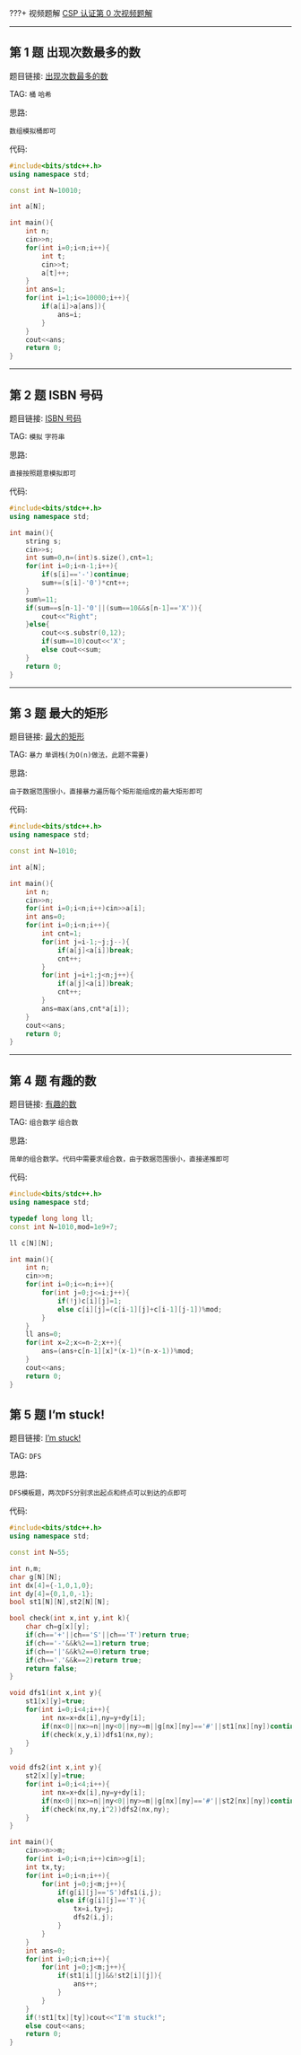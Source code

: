 ???+ 视频题解
[CSP 认证第 0 次视频题解](https://www.bilibili.com/video/BV1MW4y1b7vn/)

---

## 第 1 题 出现次数最多的数

题目链接: [出现次数最多的数](http://118.190.20.162/view.page?gpid=T5)

TAG: `桶` `哈希`

思路:

`数组模拟桶即可`

代码:

```cpp linenums="1"
#include<bits/stdc++.h>
using namespace std;

const int N=10010;

int a[N];

int main(){
    int n;
    cin>>n;
    for(int i=0;i<n;i++){
        int t;
        cin>>t;
        a[t]++;
    }
    int ans=1;
    for(int i=1;i<=10000;i++){
        if(a[i]>a[ans]){
            ans=i;
        }
    }
    cout<<ans;
    return 0;
}
```

---

## 第 2 题 ISBN 号码

题目链接: [ISBN 号码](http://118.190.20.162/view.page?gpid=T4)

TAG: `模拟` `字符串`

思路:

`直接按照题意模拟即可`

代码:

```cpp linenums="1"
#include<bits/stdc++.h>
using namespace std;

int main(){
    string s;
    cin>>s;
    int sum=0,n=(int)s.size(),cnt=1;
    for(int i=0;i<n-1;i++){
        if(s[i]=='-')continue;
        sum+=(s[i]-'0')*cnt++;
    }
    sum%=11;
    if(sum==s[n-1]-'0'||(sum==10&&s[n-1]=='X')){
        cout<<"Right";
    }else{
        cout<<s.substr(0,12);
        if(sum==10)cout<<'X';
        else cout<<sum;
    }
    return 0;
}
```

---

## 第 3 题 最大的矩形

题目链接: [最大的矩形](http://118.190.20.162/view.page?gpid=T3)

TAG: `暴力` `单调栈(为O(n)做法，此题不需要)`

思路:

`由于数据范围很小，直接暴力遍历每个矩形能组成的最大矩形即可`

代码:

```cpp linenums="1"
#include<bits/stdc++.h>
using namespace std;

const int N=1010;

int a[N];

int main(){
    int n;
    cin>>n;
    for(int i=0;i<n;i++)cin>>a[i];
    int ans=0;
    for(int i=0;i<n;i++){
        int cnt=1;
        for(int j=i-1;~j;j--){
            if(a[j]<a[i])break;
            cnt++;
        }
        for(int j=i+1;j<n;j++){
            if(a[j]<a[i])break;
            cnt++;
        }
        ans=max(ans,cnt*a[i]);
    }
    cout<<ans;
    return 0;
}
```

---

## 第 4 题 有趣的数

题目链接: [有趣的数](http://118.190.20.162/view.page?gpid=T2)

TAG: `组合数学` `组合数`

思路:

`简单的组合数学。代码中需要求组合数，由于数据范围很小，直接递推即可`

代码:

```cpp linenums="1"
#include<bits/stdc++.h>
using namespace std;

typedef long long ll;
const int N=1010,mod=1e9+7;

ll c[N][N];

int main(){
    int n;
    cin>>n;
    for(int i=0;i<=n;i++){
        for(int j=0;j<=i;j++){
            if(!j)c[i][j]=1;
            else c[i][j]=(c[i-1][j]+c[i-1][j-1])%mod;
        }
    }
    ll ans=0;
    for(int x=2;x<=n-2;x++){
        ans=(ans+c[n-1][x]*(x-1)*(n-x-1))%mod;
    }
    cout<<ans;
    return 0;
}
```

## 第 5 题 I’m stuck!

题目链接: [I’m stuck!](http://118.190.20.162/view.page?gpid=T1)

TAG: `DFS`

思路:

`DFS模板题，两次DFS分别求出起点和终点可以到达的点即可`

代码:

```cpp linenums="1"
#include<bits/stdc++.h>
using namespace std;

const int N=55;

int n,m;
char g[N][N];
int dx[4]={-1,0,1,0};
int dy[4]={0,1,0,-1};
bool st1[N][N],st2[N][N];

bool check(int x,int y,int k){
    char ch=g[x][y];
    if(ch=='+'||ch=='S'||ch=='T')return true;
    if(ch=='-'&&k%2==1)return true;
    if(ch=='|'&&k%2==0)return true;
    if(ch=='.'&&k==2)return true;
    return false;
}

void dfs1(int x,int y){
    st1[x][y]=true;
    for(int i=0;i<4;i++){
        int nx=x+dx[i],ny=y+dy[i];
        if(nx<0||nx>=n||ny<0||ny>=m||g[nx][ny]=='#'||st1[nx][ny])continue;
        if(check(x,y,i))dfs1(nx,ny);
    }
}

void dfs2(int x,int y){
    st2[x][y]=true;
    for(int i=0;i<4;i++){
        int nx=x+dx[i],ny=y+dy[i];
        if(nx<0||nx>=n||ny<0||ny>=m||g[nx][ny]=='#'||st2[nx][ny])continue;
        if(check(nx,ny,i^2))dfs2(nx,ny);
    }
}

int main(){
    cin>>n>>m;
    for(int i=0;i<n;i++)cin>>g[i];
    int tx,ty;
    for(int i=0;i<n;i++){
        for(int j=0;j<m;j++){
            if(g[i][j]=='S')dfs1(i,j);
            else if(g[i][j]=='T'){
                tx=i,ty=j;
                dfs2(i,j);
            }
        }
    }
    int ans=0;
    for(int i=0;i<n;i++){
        for(int j=0;j<m;j++){
            if(st1[i][j]&&!st2[i][j]){
                ans++;
            }
        }
    }
    if(!st1[tx][ty])cout<<"I'm stuck!";
    else cout<<ans;
    return 0;
}
```
